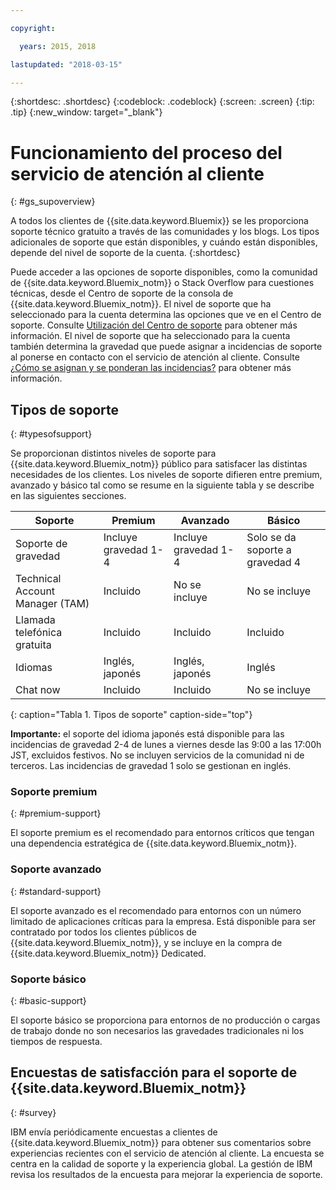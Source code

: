```yaml
---

copyright:

  years: 2015, 2018

lastupdated: "2018-03-15"

---
```


{:shortdesc: .shortdesc}
{:codeblock: .codeblock}
{:screen: .screen}
{:tip: .tip}
{:new_window: target="_blank"}

# Funcionamiento del proceso del servicio de atención al cliente
{: #gs_supoverview}

A todos los clientes de {{site.data.keyword.Bluemix}} se les proporciona soporte técnico gratuito a través de las comunidades y los blogs. Los tipos adicionales de soporte que están disponibles, y cuándo están disponibles, depende del nivel de soporte de la cuenta.
{:shortdesc}

Puede acceder a las opciones de soporte disponibles, como la comunidad de {{site.data.keyword.Bluemix_notm}} o Stack Overflow para cuestiones técnicas, desde el Centro de soporte de la consola de {{site.data.keyword.Bluemix_notm}}. El nivel de soporte que ha seleccionado para la cuenta determina las opciones que ve en el Centro de soporte. Consulte [Utilización del Centro de soporte](/docs/get-support/howtogetsupport.html#using-avatar) para obtener más información. El nivel de soporte que ha seleccionado para la cuenta también determina la gravedad que puede asignar a incidencias de soporte al ponerse en contacto con el servicio de atención al cliente. Consulte [¿Cómo se asignan y se ponderan las incidencias?](/docs/get-support/ticketweight.html#support-ticket-severity) para obtener más información.

## Tipos de soporte
{: #typesofsupport}

Se proporcionan distintos niveles de soporte para {{site.data.keyword.Bluemix_notm}} público para satisfacer las distintas necesidades de los clientes. Los niveles de soporte difieren entre premium, avanzado y básico tal como se resume en la siguiente tabla y se describe en las siguientes secciones.

Soporte | Premium | Avanzado | Básico
--- | --- | --- | --- |
Soporte de gravedad | Incluye gravedad 1-4 | Incluye gravedad 1-4 | Solo se da soporte a gravedad 4 |
Technical Account Manager (TAM) | Incluido | No se incluye |  No se incluye |
Llamada telefónica gratuita | Incluido | Incluido | Incluido |
Idiomas | Inglés, japonés | Inglés, japonés |  Inglés |
Chat now | Incluido | Incluido | No se incluye |
{: caption="Tabla 1. Tipos de soporte" caption-side="top"}

**Importante:** el soporte del idioma japonés está disponible para las incidencias de gravedad 2-4 de lunes a viernes desde las 9:00 a las 17:00h JST, excluidos festivos. No se incluyen servicios de la comunidad ni de terceros. Las incidencias de gravedad 1 solo se gestionan en inglés.

### Soporte premium
{: #premium-support}

El soporte premium es el recomendado para entornos críticos que tengan una dependencia estratégica de {{site.data.keyword.Bluemix_notm}}.

### Soporte avanzado
{: #standard-support}

El soporte avanzado es el recomendado para entornos con un número limitado de aplicaciones críticas para la empresa. Está disponible para ser contratado por todos los clientes públicos de {{site.data.keyword.Bluemix_notm}}, y se incluye en la compra de {{site.data.keyword.Bluemix_notm}} Dedicated.

### Soporte básico
{: #basic-support}

El soporte básico se proporciona para entornos de no producción o cargas de trabajo donde no son necesarios las gravedades tradicionales ni los tiempos de respuesta.

## Encuestas de satisfacción para el soporte de {{site.data.keyword.Bluemix_notm}}  
{: #survey}

IBM envía periódicamente encuestas a clientes de {{site.data.keyword.Bluemix_notm}} para obtener sus comentarios sobre experiencias recientes con el servicio de atención al cliente. La encuesta se centra en la calidad de soporte y la experiencia global. La gestión de IBM revisa los resultados de la encuesta para mejorar la experiencia de soporte.
